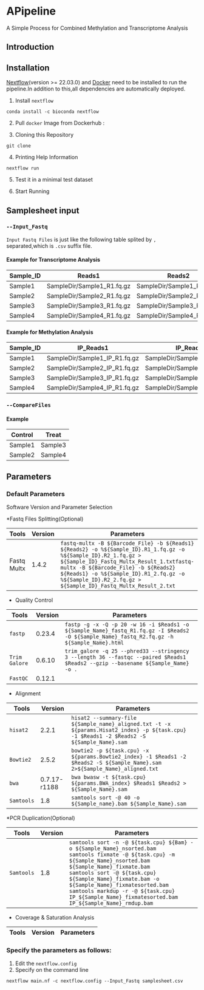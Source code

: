 # APipeline
A Simple Process for Combined Methylation and Transcriptome Analysis
## Introduction

## Installation
[Nextflow](https://nf-co.re/docs/usage/installation)(version >= 22.03.0) and [Docker](https://docs.docker.com/engine/install/) need to be installed to run the pipeline.In addition to this,all dependencies are automatically deployed.
1. Install `nextflow`
  ```
  conda install -c bioconda nextflow
  ```
2.  Pull `docker` Image from Dockerhub :

3.  Cloning this Repository
  ```
  git clone
  ```
4.  Printing Help Information
  ```
  nextflow run 
  ```
5.  Test it in a minimal test dataset

6.  Start Running 

## Samplesheet input
### `--Input_Fastq`
`Input Fastq Files` is just like the following table splited by `,` separated,which is `.csv` suffix file.
#### Example for Transcriptome Analysis
|Sample_ID|Reads1|Reads2|Barcode_File|
|---------|------|------|------------|
|Sample1|SampleDir/Sample1_R1.fq.gz|SampleDir/Sample1_R2.fq.gz|SampleDir/Barcode.txt|
|Sample2|SampleDir/Sample2_R1.fq.gz|SampleDir/Sample2_R2.fq.gz|SampleDir/Barcode.txt|
|Sample3|SampleDir/Sample3_R1.fq.gz|SampleDir/Sample3_R2.fq.gz|SampleDir/Barcode.txt|
|Sample4|SampleDir/Sample4_R1.fq.gz|SampleDir/Sample4_R2.fq.gz|SampleDir/Barcode.txt|

#### Example for Methylation Analysis
|Sample_ID|IP_Reads1|IP_Reads2|INPUT_Reads1|INPUT_Reads2|
|---------|---------|---------|------------|------------|
|Sample1|SampleDir/Sample1_IP_R1.fq.gz|SampleDir/Sample1_IP_R2.fq.gz|SampleDir/Sample1_INPUT_R1.fq.gz|SampleDir/Sample1_INPUT_R2.fq.gz|
|Sample2|SampleDir/Sample2_IP_R1.fq.gz|SampleDir/Sample2_IP_R2.fq.gz|SampleDir/Sample2_INPUT_R1.fq.gz|SampleDir/Sample2_INPUT_R2.fq.gz|
|Sample3|SampleDir/Sample3_IP_R1.fq.gz|SampleDir/Sample3_IP_R2.fq.gz|SampleDir/Sample3_INPUT_R1.fq.gz|SampleDir/Sample3_INPUT_R2.fq.gz|
|Sample4|SampleDir/Sample4_IP_R1.fq.gz|SampleDir/Sample4_IP_R2.fq.gz|SampleDir/Sample4_INPUT_R1.fq.gz|SampleDir/Sample4_INPUT_R2.fq.gz|

### `--CompareFiles`
#### Example
|Control|Treat|
|-------|-----|
|Sample1|Sample3|
|Sample2|Sample4|

## Parameters
### Default Parameters
Software Version and Parameter Selection

*Fastq Files Splitting(Optional)

|Tools|Version|Parameters|
|-----|-------|----------|
|Fastq Multx|1.4.2|`fastq-multx -B ${Barcode_File} -b ${Reads1} ${Reads2} -o %${Sample_ID}.R1_1.fq.gz -o %${Sample_ID}.R2_1.fq.gz > ${Sample_ID}_Fastq_Multx_Result_1.txt`<dr>`fastq-multx -B ${Barcode_File} -b ${Reads2} ${Reads1} -o %${Sample_ID}.R1_2.fq.gz -o %${Sample_ID}.R2_2.fq.gz > ${Sample_ID}_Fastq_Multx_Result_2.txt`


* Quality Control

|Tools|Version|Parameters|
|-----|-------|----------|
|`fastp`|0.23.4|`fastp -g -x -Q -p 20 -w 16 -i $Reads1 -o ${Sample_Name}_fastq_R1.fq.gz -I $Reads2 -O ${Sample_Name}_fastq_R2.fq.gz -h ${Sample_Name}.html`|
|`Trim Galore`|0.6.10|`trim_galore -q 25 --phred33 --stringency 3 --length 36 --fastqc --paired $Reads1 $Reads2 --gzip --basename ${Sample_Name} -o .`|
|`FastQC`|0.12.1||

* Alignment

|Tools|Version|Parameters|
|-----|-------|----------|
|`hisat2`|2.2.1|`hisat2 --summary-file ${Sample_name}_aligned.txt -t -x ${params.Hisat2_index} -p ${task.cpu} -1 $Reads1 -2 $Reads2 -S ${Sample_Name}.sam`|
|`Bowtie2`|2.5.2|`bowtie2 -p ${task.cpu} -x ${params.Bowtie2_index} -1 $Reads1 -2 $Reads2 -S ${Sample_Name}.sam 2>${Sample_Name}_aligned.txt`|
|`bwa`|0.7.17-r1188|`bwa bwasw -t ${task.cpu} ${params.BWA_index} $Reads1 $Reads2 > ${Sample_Name}.sam`|
|`Samtools`|1.8|`samtools sort -@ 40 -o ${Sample_name}.bam ${Sample_Name}.sam`|


*PCR Duplication(Optional)

|Tools|Version|Parameters|
|-----|-------|----------|
|`Samtools`|1.8|`samtools sort -n -@ ${task.cpu} ${Bam} -o ${Sample_Name}_nsorted.bam`<br>`samtools fixmate -@ ${task.cpu} -m ${Sample_Name}_nsorted.bam ${Sample_Name}_fixmate.bam`<br>`samtools sort -@ ${task.cpu} ${Sample_Name}_fixmate.bam -o ${Sample_Name}_fixmatesorted.bam`<br>`samtools markdup -r -@ ${task.cpu} IP_${Sample_Name}_fixmatesorted.bam IP_${Sample_Name}_rmdup.bam`|

* Coverage & Saturation Analysis

|Tools|Version|Parameters|
|-----|-------|----------|

### Specify the parameters as follows:
1. Edit the `nextflow.config`
2. Specify on the command line
```
nextflow main.nf -c nextflow.config --Input_Fastq samplesheet.csv
```


###
